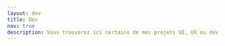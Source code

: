 ```yaml
---
layout: dev
title: Dev
nav: true
description: Vous trouverez ici certains de mes projets UI, UX ou dev
---
```

